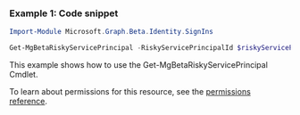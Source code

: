 ### Example 1: Code snippet

```powershellImport-Module Microsoft.Graph.Beta.Identity.SignIns

Get-MgBetaRiskyServicePrincipal -RiskyServicePrincipalId $riskyServicePrincipalId
```
This example shows how to use the Get-MgBetaRiskyServicePrincipal Cmdlet.
To learn about permissions for this resource, see the [permissions reference](/graph/permissions-reference).

